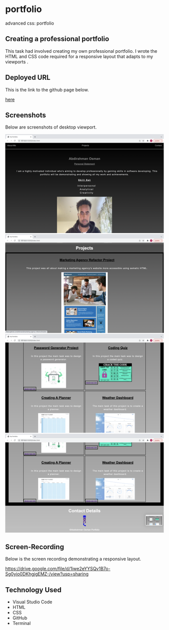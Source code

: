 # portfolio

advanced css: portfolio

## Creating a professional portfolio

This task had involved creating my own professional portfolio. I wrote the HTML and CSS code required for a responsive layout that adapts to my viewports .

## Deployed URL

This is the link to the github page below.

[here](https://aosman0.github.io/portfolio/)

## Screenshots

Below are screenshots of desktop viewport.

![screenshot-1](./assets/images/screen-shot-a.png)
![screenshot-2](./assets/images/screenshot-b.png)
![screenshot-3](./assets/images/screenshot-c.png)
![screenshot-4](./assets/images/screenshot-d.png)

## Screen-Recording

Below is the screen recording demonstrating a responsive layout.

https://drive.google.com/file/d/1iwe2eYYSQv1B7o-Sg0yio0DKhgjgEMZ-/view?usp=sharing

## Technology Used

- Visual Studio Code
- HTML
- CSS
- GitHub
- Terminal
